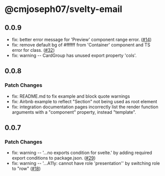 # @cmjoseph07/svelty-email

## 0.0.9

- fix: better error message for 'Preview' component range error. ([#14](https://github.com/carstenlebek/svelte-email/issues/14))
- fix: remove default bg of #ffffff from 'Container' component and TS error for class. ([#32](https://github.com/carstenlebek/svelte-email/issues/32))
- fix: warning -- CardGroup has unused export property 'cols'.

## 0.0.8

### Patch Changes

- fix: README.md to fix example and block quote warnings
- fix: Airbnb example to reflect "Section" not being used as root element
- fix: integration documentation pages incorrectly list the render function arguments with a "component" property, instead "template".

## 0.0.7

### Patch Changes

- fix: warning -- '...no exports condition for svelte.' by adding required export conditions to package.json. ([#29](https://github.com/carstenlebek/svelte-email/issues/29))
- fix: warning -- '...A11y: <td> cannot have role 'presentation'' by switching role to "row" ([#18](https://github.com/carstenlebek/svelte-email/issues/18))
